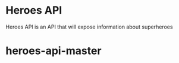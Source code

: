# Heroes API

Heroes API is an API that will expose information about superheroes
# heroes-api-master
